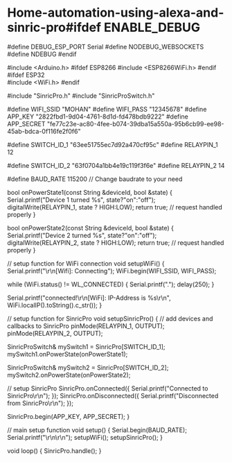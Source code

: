 # Home-automation-using-alexa-and-sinric-pro#ifdef ENABLE_DEBUG
   #define DEBUG_ESP_PORT Serial
   #define NODEBUG_WEBSOCKETS
   #define NDEBUG
#endif 

#include <Arduino.h>
#ifdef ESP8266 
   #include <ESP8266WiFi.h>
#endif 
#ifdef ESP32   
   #include <WiFi.h>
#endif

#include "SinricPro.h"
#include "SinricProSwitch.h"

#define WIFI_SSID         "MOHAN"
#define WIFI_PASS         "12345678"
#define APP_KEY           "2822fbd1-9d04-4761-8d1d-fd478bdb9222"
#define APP_SECRET        "fe77c23e-ac80-4fee-b074-39dba15a550a-95b6cb99-ee98-45ab-bdca-0f116fe2f0f6"

#define SWITCH_ID_1       "63ee51755ec7d92a470cf95c"
#define RELAYPIN_1        12

#define SWITCH_ID_2       "63f0704a1bb4e19c119f3f6e"
#define RELAYPIN_2        14

#define BAUD_RATE         115200                // Change baudrate to your need

bool onPowerState1(const String &deviceId, bool &state) {
 Serial.printf("Device 1 turned %s", state?"on":"off");
 digitalWrite(RELAYPIN_1, state ? HIGH:LOW);
 return true; // request handled properly
}

bool onPowerState2(const String &deviceId, bool &state) {
 Serial.printf("Device 2 turned %s", state?"on":"off");
 digitalWrite(RELAYPIN_2, state ? HIGH:LOW);
 return true; // request handled properly
}

// setup function for WiFi connection
void setupWiFi() {
  Serial.printf("\r\n[Wifi]: Connecting");
  WiFi.begin(WIFI_SSID, WIFI_PASS);

  while (WiFi.status() != WL_CONNECTED) {
    Serial.printf(".");
    delay(250);
  }

  Serial.printf("connected!\r\n[WiFi]: IP-Address is %s\r\n", WiFi.localIP().toString().c_str());
}

// setup function for SinricPro
void setupSinricPro() {
  // add devices and callbacks to SinricPro
  pinMode(RELAYPIN_1, OUTPUT);
  pinMode(RELAYPIN_2, OUTPUT);
    
  SinricProSwitch& mySwitch1 = SinricPro[SWITCH_ID_1];
  mySwitch1.onPowerState(onPowerState1);
  
  SinricProSwitch& mySwitch2 = SinricPro[SWITCH_ID_2];
  mySwitch2.onPowerState(onPowerState2);
  
  
  // setup SinricPro
  SinricPro.onConnected([](){ Serial.printf("Connected to SinricPro\r\n"); }); 
  SinricPro.onDisconnected([](){ Serial.printf("Disconnected from SinricPro\r\n"); });
   
  SinricPro.begin(APP_KEY, APP_SECRET);
}

// main setup function
void setup() {
  Serial.begin(BAUD_RATE); Serial.printf("\r\n\r\n");
  setupWiFi();
  setupSinricPro();
}

void loop() {
  SinricPro.handle();
}

